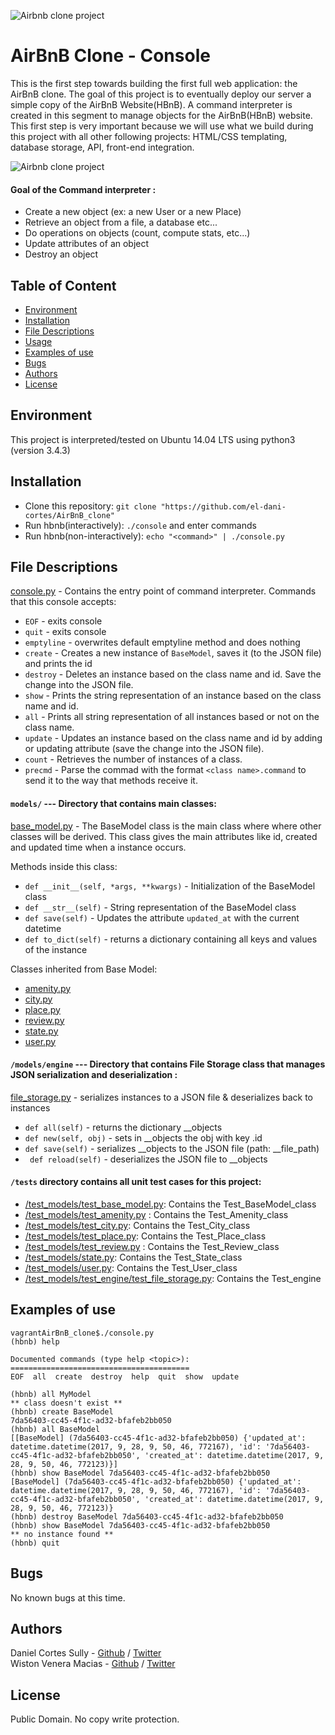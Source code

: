 ![Airbnb clone project](https://i.imgur.com/sftSnOT.png)

# AirBnB Clone - Console
This is the first step towards building the first full web application: the AirBnB clone. The goal of this project is to eventually deploy our server a simple copy of the AirBnB Website(HBnB). A command interpreter is created in this segment to manage objects for the AirBnB(HBnB) website. This first step is very important because we will use what we build during this project with all other following projects: HTML/CSS templating, database storage, API, front-end integration.

![Airbnb clone project](https://i.imgur.com/ovMNyEZ.png)

#### Goal of the Command interpreter :
* Create a new object (ex: a new User or a new Place)
* Retrieve an object from a file, a database etc...
* Do operations on objects (count, compute stats, etc...)
* Update attributes of an object
* Destroy an object

## Table of Content
* [Environment](#environment)
* [Installation](#installation)
* [File Descriptions](#file-descriptions)
* [Usage](#usage)
* [Examples of use](#examples-of-use)
* [Bugs](#bugs)
* [Authors](#authors)
* [License](#license)

## Environment
This project is interpreted/tested on Ubuntu 14.04 LTS using python3 (version 3.4.3)

## Installation
* Clone this repository: `git clone "https://github.com/el-dani-cortes/AirBnB_clone"`
* Run hbnb(interactively): `./console` and enter commands
* Run hbnb(non-interactively): `echo "<command>" | ./console.py`

## File Descriptions
[console.py](console.py) - Contains the entry point of command interpreter. Commands that this console accepts: 

* `EOF` - exits console
* `quit` - exits console
* `emptyline` - overwrites default emptyline method and does nothing
* `create` - Creates a new instance of `BaseModel`, saves it (to the JSON file) and prints the id
* `destroy` - Deletes an instance based on the class name and id. Save the change into the JSON file. 
* `show` - Prints the string representation of an instance based on the class name and id.
* `all` - Prints all string representation of all instances based or not on the class name. 
* `update` - Updates an instance based on the class name and id by adding or updating attribute (save the change into the JSON file). 
* `count` - Retrieves the number of instances of a class.
* `precmd` - Parse the commad with the format `<class name>.command` to send it to the way that methods receive it. 

#### `models/` --- Directory that contains main classes:
[base_model.py](/models/base_model.py) - The BaseModel class is the main class  where where other classes will be derived. This class gives the main attributes like id, created and updated time when a instance occurs.

Methods inside this class:
* `def __init__(self, *args, **kwargs)` - Initialization of the BaseModel class
* `def __str__(self)` - String representation of the BaseModel class
* `def save(self)` - Updates the attribute `updated_at` with the current datetime
* `def to_dict(self)` - returns a dictionary containing all keys and values of the instance

Classes inherited from Base Model:
* [amenity.py](/models/amenity.py)
* [city.py](/models/city.py)
* [place.py](/models/place.py)
* [review.py](/models/review.py)
* [state.py](/models/state.py)
* [user.py](/models/user.py)

#### `/models/engine` --- Directory that contains File Storage class that manages JSON serialization and deserialization :
[file_storage.py](/models/engine/file_storage.py) - serializes instances to a JSON file & deserializes back to instances
* `def all(self)` - returns the dictionary __objects
* `def new(self, obj)` - sets in __objects the obj with key <obj class name>.id
* `def save(self)` - serializes __objects to the JSON file (path: __file_path)
* ` def reload(self)` -  deserializes the JSON file to __objects

#### `/tests` directory contains all unit test cases for this project:
 * [/test_models/test_base_model.py](/tests/test_models/test_base_model.py): Contains the Test_BaseModel_class 
 * [/test_models/test_amenity.py](/tests/test_models/test_amenity.py) : Contains the Test_Amenity_class
 * [/test_models/test_city.py](/tests/test_models/test_city.py): Contains the Test_City_class
 * [/test_models/test_place.py](/tests/test_models/test_place.py): Contains the Test_Place_class
 * [/test_models/test_review.py](/tests/test_models/test_review.py) : Contains the Test_Review_class
 * [/test_models/state.py](/tests/test_models/test_state.py): Contains
   the Test_State_class
 * [/test_models/user.py](/tests/test_models/test_user.py): Contains
   the Test_User_class
 * [/test_models/test_engine/test_file_storage.py](/tests/test_models/test_engine/test_file_storage.py): Contains the Test_engine


## Examples of use
```
vagrantAirBnB_clone$./console.py
(hbnb) help

Documented commands (type help <topic>):
========================================
EOF  all  create  destroy  help  quit  show  update

(hbnb) all MyModel
** class doesn't exist **
(hbnb) create BaseModel
7da56403-cc45-4f1c-ad32-bfafeb2bb050
(hbnb) all BaseModel
[[BaseModel] (7da56403-cc45-4f1c-ad32-bfafeb2bb050) {'updated_at': datetime.datetime(2017, 9, 28, 9, 50, 46, 772167), 'id': '7da56403-cc45-4f1c-ad32-bfafeb2bb050', 'created_at': datetime.datetime(2017, 9, 28, 9, 50, 46, 772123)}]
(hbnb) show BaseModel 7da56403-cc45-4f1c-ad32-bfafeb2bb050
[BaseModel] (7da56403-cc45-4f1c-ad32-bfafeb2bb050) {'updated_at': datetime.datetime(2017, 9, 28, 9, 50, 46, 772167), 'id': '7da56403-cc45-4f1c-ad32-bfafeb2bb050', 'created_at': datetime.datetime(2017, 9, 28, 9, 50, 46, 772123)}
(hbnb) destroy BaseModel 7da56403-cc45-4f1c-ad32-bfafeb2bb050
(hbnb) show BaseModel 7da56403-cc45-4f1c-ad32-bfafeb2bb050
** no instance found **
(hbnb) quit
```

## Bugs
No known bugs at this time. 

## Authors
Daniel Cortes Sully - [Github](https://github.com/el-dani-cortes) / [Twitter](https://twitter.com/El_Dani_Cortes)  
Wiston Venera Macias - [Github](https://github.com/wisvem) / [Twitter](https://twitter.com/wisvem)

## License
Public Domain. No copy write protection.